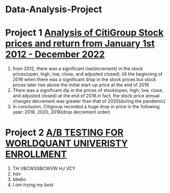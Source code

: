 # Data-Analysis-Project
# Project 1 [Analysis of CitiGroup Stock prices and return from January 1st 2012 - December 2022](https://colab.research.google.com/drive/1VwlLivzEeFr-qzhNrWOQvaJn0TGCycZO#scrollTo=c4iLqFQf4djD)
1. from 2012, there was a significant rise(increment) in the stock prices(open, high, low, close, and adjusted closed). till the beginning of 2016 when there was a significant drop in the stock prices but stock prices later rise above the initial start-up price at the end of 2016
2. There was a significant dip in the prices of stock(open, high, low, close, and adjusted closed) at the end of 2018.in fact, the stock price annual changes decrement was greater than that of 2020(during the pandemic)
3. In conclusion, Citigroup recorded a huge drop in price in the following year: 2018, 2020, 2016(drop decrement order)


# Project 2 [A/B TESTING FOR WORLDQUANT UNIVERISTY ENROLLMENT](https://mail.google.com/mail/u/0/?q#inbox)
1.  TH VBCWSSBCWVW HJ  VCY
2.   hdv
3.   bbebc
4.   *I am trying my best*
